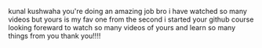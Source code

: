 kunal kushwaha
you're doing an amazing job bro
i have watched so many videos but yours is 
my fav one from the second i started your github course
looking foreward to watch so many videos of yours 
and learn so many things from you
thank you!!!!
